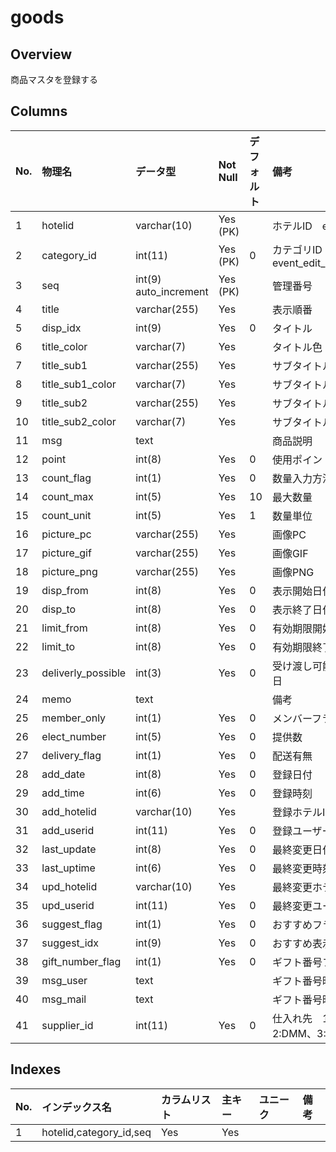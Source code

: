 # goods

## Overview

商品マスタを登録する

## Columns

|No.|物理名|データ型|Not Null|デフォルト|備考|
|:--|:--|:--|:--|:--|:--|
|1|hotelid|varchar(10)|Yes (PK)||ホテルID　event_edit_info.hotelid|
|2|category_id|int(11)|Yes (PK)|0|カテゴリID　event_edit_info.disp_idx(data_type=31)|
|3|seq|int(9) auto_increment|Yes (PK)||管理番号|
|4|title|varchar(255)|Yes||表示順番|
|5|disp_idx|int(9)|Yes|0|タイトル|
|6|title_color|varchar(7)|Yes||タイトル色|
|7|title_sub1|varchar(255)|Yes||サブタイトル1|
|8|title_sub1_color|varchar(7)|Yes||サブタイトル1色|
|9|title_sub2|varchar(255)|Yes||サブタイトル2|
|10|title_sub2_color|varchar(7)|Yes||サブタイトル2色|
|11|msg|text|||商品説明|
|12|point|int(8)|Yes|0|使用ポイント|
|13|count_flag|int(1)|Yes|0|数量入力方法　0:無し|
|14|count_max|int(5)|Yes|10|最大数量|
|15|count_unit|int(5)|Yes|1|数量単位|
|16|picture_pc|varchar(255)|Yes||画像PC|
|17|picture_gif|varchar(255)|Yes||画像GIF|
|18|picture_png|varchar(255)|Yes||画像PNG|
|19|disp_from|int(8)|Yes|0|表示開始日付|
|20|disp_to|int(8)|Yes|0|表示終了日付|
|21|limit_from|int(8)|Yes|0|有効期限開始日|
|22|limit_to|int(8)|Yes|0|有効期限終了日|
|23|deliverly_possible|int(3)|Yes|0|受け渡し可能時期　確認後○日以降,0:当日|
|24|memo|text|||備考|
|25|member_only|int(1)|Yes|0|メンバーフラグ|
|26|elect_number|int(5)|Yes|0|提供数|
|27|delivery_flag|int(1)|Yes|0|配送有無|
|28|add_date|int(8)|Yes|0|登録日付|
|29|add_time|int(6)|Yes|0|登録時刻|
|30|add_hotelid|varchar(10)|Yes||登録ホテルID|
|31|add_userid|int(11)|Yes|0|登録ユーザーID|
|32|last_update|int(8)|Yes|0|最終変更日付|
|33|last_uptime|int(6)|Yes|0|最終変更時刻|
|34|upd_hotelid|varchar(10)|Yes||最終変更ホテルID|
|35|upd_userid|int(11)|Yes|0|最終変更ユーザーID|
|36|suggest_flag|int(1)|Yes|0|おすすめフラグ　1:おすすめ商品|
|37|suggest_idx|int(9)|Yes|0|おすすめ表示順番|
|38|gift_number_flag|int(1)|Yes|0|ギフト番号フラグ|
|39|msg_user|text|||ギフト番号時メッセージ|
|40|msg_mail|text|||ギフト番号時メール|
|41|supplier_id|int(11)|Yes|0|仕入れ先　1:ユナイテッドスペース、2:DMM、3:グッディポイント|

## Indexes

|No.|インデックス名|カラムリスト|主キー|ユニーク|備考|
|:--|:--|:--|:--|:--|:--|
|1|hotelid,category_id,seq|Yes|Yes||
